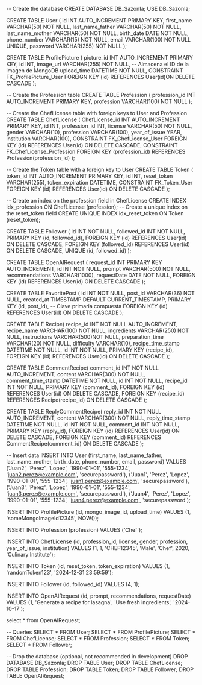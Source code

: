 -- Create the database 
CREATE DATABASE DB_SazonIa; 
USE DB_SazonIa; 

CREATE TABLE User ( 
	id INT AUTO_INCREMENT PRIMARY KEY, 
    first_name VARCHAR(50) NOT NULL, 
    last_name_father VARCHAR(50) NOT NULL, 
    last_name_mother VARCHAR(50) NOT NULL, 
    birth_date DATE NOT NULL, 
    phone_number VARCHAR(15) NOT NULL, 
    email VARCHAR(100) NOT NULL UNIQUE, 
    password VARCHAR(255) NOT NULL 
); 

CREATE TABLE ProfilePicture ( 
	picture_id INT AUTO_INCREMENT PRIMARY KEY, 
    id INT, 
    image_url VARCHAR(255) NOT NULL, -- Almacena el ID de la imagen de MongoDB 
    upload_time DATETIME NOT NULL, 
    CONSTRAINT FK_ProfilePicture_User FOREIGN KEY (id) 
    REFERENCES User(id)ON DELETE CASCADE 
); 
    
-- Create the Profession table 
CREATE TABLE Profession ( 
	profession_id INT AUTO_INCREMENT PRIMARY KEY, 
    profession VARCHAR(100) NOT NULL 
); 

-- Create the ChefLicense table with foreign keys to User and Profession 
CREATE TABLE ChefLicense ( 
	ChefLicense_id INT AUTO_INCREMENT PRIMARY KEY, 
    id INT, 
    profession_id INT, 
    license VARCHAR(50) NOT NULL, 
    gender VARCHAR(10), 
    profession VARCHAR(100), 
    year_of_issue YEAR, 
    institution VARCHAR(100), 
    CONSTRAINT FK_ChefLicense_User FOREIGN KEY (id) REFERENCES User(id) ON DELETE CASCADE, 
    CONSTRAINT FK_ChefLicense_Profession FOREIGN KEY (profession_id) REFERENCES Profession(profession_id) 
); 

-- Create the Token table with a foreign key to User 
CREATE TABLE Token ( 
	token_id INT AUTO_INCREMENT PRIMARY KEY, 
	id INT, reset_token VARCHAR(255), 
    token_expiration DATETIME, 
    CONSTRAINT FK_Token_User FOREIGN KEY (id) REFERENCES User(id) ON DELETE CASCADE 
); 

-- Create an index on the profession field in ChefLicense 
CREATE INDEX idx_profession ON ChefLicense (profession); 
-- Create a unique index on the reset_token field 
CREATE UNIQUE INDEX idx_reset_token ON Token (reset_token); 

CREATE TABLE Follower ( 
	id INT NOT NULL, 
    followed_id INT NOT NULL, 
    PRIMARY KEY (id, followed_id), 
    FOREIGN KEY (id) REFERENCES User(id) ON DELETE CASCADE, 
    FOREIGN KEY (followed_id) REFERENCES User(id) ON DELETE CASCADE, 
    UNIQUE (id, followed_id) 
); 

CREATE TABLE OpenAIRequest ( 
	request_id INT PRIMARY KEY AUTO_INCREMENT, 
    id INT NOT NULL, prompt VARCHAR(500) NOT NULL, 
    recommendations VARCHAR(1000), 
    requestDate DATE NOT NULL, 
    FOREIGN KEY (id) REFERENCES User(id) ON DELETE CASCADE 
); 

CREATE TABLE FavoritePost ( 
	id INT NOT NULL, 
	post_id VARCHAR(36) NOT NULL, 
	created_at TIMESTAMP DEFAULT CURRENT_TIMESTAMP, 
	PRIMARY KEY (id, post_id), -- Clave primaria compuesta 
	FOREIGN KEY (id) REFERENCES User(id) ON DELETE CASCADE 
); 

CREATE TABLE Recipe( 
	recipe_id INT NOT NULL AUTO_INCREMENT, 
    recipe_name VARCHAR(100) NOT NULL, 
    ingredients VARCHAR(250) NOT NULL, 
    instructions VARCHAR(500)NOT NULL, 
    preparation_time VARCHAR(20) NOT NULL, 
    difficulty VARCHAR(10), 
    recipe_time_stamp DATETIME NOT NULL, 
    id INT NOT NULL, PRIMARY KEY (recipe_id), 
    FOREIGN KEY (id) REFERENCES User(id) ON DELETE CASCADE 
); 

CREATE TABLE CommentRecipe( 
	comment_id INT NOT NULL AUTO_INCREMENT, 
    content VARCHAR(300) NOT NULL, 
    comment_time_stamp DATETIME NOT NULL, 
    id INT NOT NULL, 
    recipe_id INT NOT NULL, 
    PRIMARY KEY (comment_id), 
    FOREIGN KEY (id) REFERENCES User(id) ON DELETE CASCADE, 
    FOREIGN KEY (recipe_id) REFERENCES Recipe(recipe_id) ON DELETE CASCADE 
); 

CREATE TABLE ReplyCommentRecipe( 
	reply_id INT NOT NULL AUTO_INCREMENT, 
    content VARCHAR(300) NOT NULL, 
    reply_time_stamp DATETIME NOT NULL, 
    id INT NOT NULL, comment_id INT NOT NULL, 
    PRIMARY KEY (reply_id), 
    FOREIGN KEY (id) REFERENCES User(id) ON DELETE CASCADE, 
    FOREIGN KEY (comment_id) REFERENCES CommentRecipe(comment_id) ON DELETE CASCADE 
); 

-- Insert data 
INSERT INTO User (first_name, last_name_father, last_name_mother, birth_date, phone_number, email, password) 
VALUES ('Juan2', 'Perez', 'Lopez', '1990-01-01', '555-1234', 'juan2.perez@example.com', 'securepassword'), 
('Juan1', 'Perez', 'Lopez', '1990-01-01', '555-1234', 'juan1.perez@example.com', 'securepassword'), 
('Juan3', 'Perez', 'Lopez', '1990-01-01', '555-1234', 'juan3.perez@example.com', 'securepassword'), 
('Juan4', 'Perez', 'Lopez', '1990-01-01', '555-1234', 'juan4.perez@example.com', 'securepassword'); 

INSERT INTO ProfilePicture (id, mongo_image_id, upload_time) 
VALUES (1, 'someMongoImageId12345', NOW()); 

INSERT INTO Profession (profession) 
VALUES ('Chef'); 

INSERT INTO ChefLicense (id, profession_id, license, gender, profession, year_of_issue, institution) 
VALUES (1, 1, 'CHEF12345', 'Male', 'Chef', 2020, 'Culinary Institute'); 

INSERT INTO Token (id, reset_token, token_expiration) 
VALUES (1, 'randomToken123', '2024-12-31 23:59:59');
 
INSERT INTO Follower (id, followed_id) 
VALUES (4, 1); 

INSERT INTO OpenAIRequest (id, prompt, recommendations, requestDate) 
VALUES (1, 'Generate a recipe for lasagna', 'Use fresh ingredients', '2024-10-17'); 

select * from OpenAIRequest;
 
-- Queries 
SELECT * FROM User; 
SELECT * FROM ProfilePicture; 
SELECT * FROM ChefLicense; 
SELECT * FROM Profession; 
SELECT * FROM Token; 
SELECT * FROM Follower; 

-- Drop the database (optional, not recommended in development) 
DROP DATABASE DB_SazonIa; 
DROP TABLE User; 
DROP TABLE ChefLicense; 
DROP TABLE Profession; 
DROP TABLE Token; 
DROP TABLE Follower; 
DROP TABLE OpenAIRequest;
